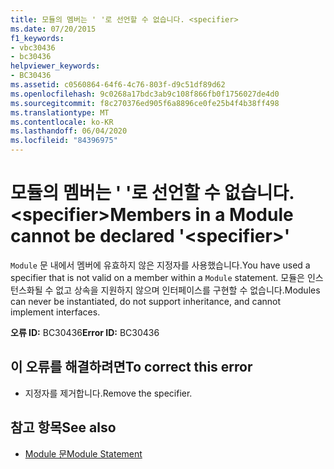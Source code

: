 ```yaml
---
title: 모듈의 멤버는 ' '로 선언할 수 없습니다. <specifier>
ms.date: 07/20/2015
f1_keywords:
- vbc30436
- bc30436
helpviewer_keywords:
- BC30436
ms.assetid: c0560864-64f6-4c76-803f-d9c51df89d62
ms.openlocfilehash: 9c0268a17bdc3ab9c108f866fb0f1756027de4d0
ms.sourcegitcommit: f8c270376ed905f6a8896ce0fe25b4f4b38ff498
ms.translationtype: MT
ms.contentlocale: ko-KR
ms.lasthandoff: 06/04/2020
ms.locfileid: "84396975"
---
```

# <a name="members-in-a-module-cannot-be-declared-specifier"></a><span data-ttu-id="a4676-102">모듈의 멤버는 ' '로 선언할 수 없습니다. \<specifier></span><span class="sxs-lookup"><span data-stu-id="a4676-102">Members in a Module cannot be declared '\<specifier>'</span></span>
<span data-ttu-id="a4676-103">`Module` 문 내에서 멤버에 유효하지 않은 지정자를 사용했습니다.</span><span class="sxs-lookup"><span data-stu-id="a4676-103">You have used a specifier that is not valid on a member within a `Module` statement.</span></span> <span data-ttu-id="a4676-104">모듈은 인스턴스화될 수 없고 상속을 지원하지 않으며 인터페이스를 구현할 수 없습니다.</span><span class="sxs-lookup"><span data-stu-id="a4676-104">Modules can never be instantiated, do not support inheritance, and cannot implement interfaces.</span></span>  
  
 <span data-ttu-id="a4676-105">**오류 ID:** BC30436</span><span class="sxs-lookup"><span data-stu-id="a4676-105">**Error ID:** BC30436</span></span>  
  
## <a name="to-correct-this-error"></a><span data-ttu-id="a4676-106">이 오류를 해결하려면</span><span class="sxs-lookup"><span data-stu-id="a4676-106">To correct this error</span></span>  
  
- <span data-ttu-id="a4676-107">지정자를 제거합니다.</span><span class="sxs-lookup"><span data-stu-id="a4676-107">Remove the specifier.</span></span>  
  
## <a name="see-also"></a><span data-ttu-id="a4676-108">참고 항목</span><span class="sxs-lookup"><span data-stu-id="a4676-108">See also</span></span>

- [<span data-ttu-id="a4676-109">Module 문</span><span class="sxs-lookup"><span data-stu-id="a4676-109">Module Statement</span></span>](../language-reference/statements/module-statement.md)
